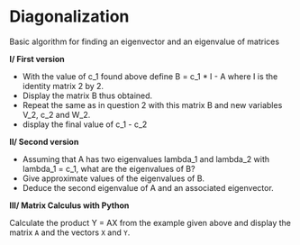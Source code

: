 # Diagonalization
Basic algorithm for finding an eigenvector and an eigenvalue of matrices

**I/ First version**

- With the value of c_1 found above define B = c_1 \* I - A where I is the identity matrix 2 by 2.
- Display the matrix B thus obtained.
- Repeat the same as in question 2 with this matrix B and new variables V_2, c_2 and W_2.
- display the final value of c_1 - c_2

**II/ Second version**

- Assuming that A has two eigenvalues lambda_1 and lambda_2 with lambda_1 = c_1, what are the eigenvalues of B?
- Give approximate values of the eigenvalues of B.
- Deduce the second eigenvalue of A and an associated eigenvector.

**III/ Matrix Calculus with Python**

Calculate the product Y = AX from the example given above and display the matrix `A` and the vectors `X` and `Y`.
